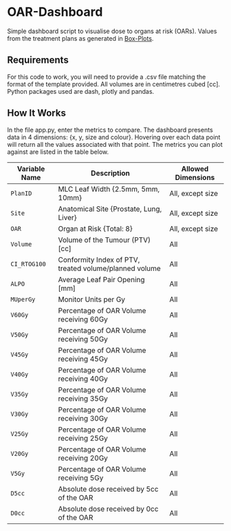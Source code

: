 # OAR-Dashboard
Simple dashboard script to visualise dose to organs at risk (OARs). Values from the treatment plans as generated in [Box-Plots](../Box-Plots).

## Requirements
For this code to work, you will need to provide a .csv file matching the format of the template provided. All volumes are in centimetres cubed [cc].
Python packages used are dash, plotly and pandas.

## How It Works
In the file app.py, enter the metrics to compare. The dashboard presents data in 4 dimensions: {x, y, size and colour}. Hovering over each data point will return all the values associated with that point. The metrics you can plot against are listed in the table below.

| Variable Name | Description                                            | Allowed Dimensions  |
| ------------- | ------------------------------------------------------ | ------------------- |
| `PlanID`      | MLC Leaf Width {2.5mm, 5mm, 10mm}                      | All, except size    |
| `Site`        | Anatomical Site {Prostate, Lung, Liver}                | All, except size    |
| `OAR`         | Organ at Risk {Total: 8}                               | All, except size    |
| `Volume`      | Volume of the Tumour (PTV) [cc]                        | All                 |
| `CI_RTOG100`  | Conformity Index of PTV, treated volume/planned volume | All                 |
| `ALPO`        | Average Leaf Pair Opening [mm]                         | All                 |
| `MUperGy`     | Monitor Units per Gy                                   | All                 |
| `V60Gy`       | Percentage of OAR Volume receiving 60Gy                | All                 |
| `V50Gy`       | Percentage of OAR Volume receiving 50Gy                | All                 |
| `V45Gy`       | Percentage of OAR Volume receiving 45Gy                | All                 |
| `V40Gy`       | Percentage of OAR Volume receiving 40Gy                | All                 |
| `V35Gy`       | Percentage of OAR Volume receiving 35Gy                | All                 |
| `V30Gy`       | Percentage of OAR Volume receiving 30Gy                | All                 |
| `V25Gy`       | Percentage of OAR Volume receiving 25Gy                | All                 |
| `V20Gy`       | Percentage of OAR Volume receiving 20Gy                | All                 |
| `V5Gy`        | Percentage of OAR Volume receiving 5Gy                 | All                 |
| `D5cc`        | Absolute dose received by 5cc of the OAR               | All                 |
| `D0cc`        | Absolute dose received by 0cc of the OAR               | All                 |
